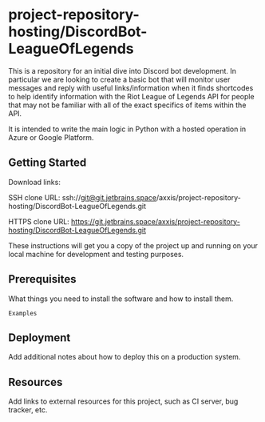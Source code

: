 # project-repository-hosting/DiscordBot-LeagueOfLegends

This is a repository for an initial dive into Discord bot development. In particular we are looking to create a basic bot that will monitor user messages and reply with useful links/information when it finds shortcodes to help identify information with the Riot League of Legends API for people that may not be familiar with all of the exact specifics of items within the API.



It is intended to write the main logic in Python with a hosted operation in Azure or Google Platform.

## Getting Started

Download links:

SSH clone URL: ssh://git@git.jetbrains.space/axxis/project-repository-hosting/DiscordBot-LeagueOfLegends.git

HTTPS clone URL: https://git.jetbrains.space/axxis/project-repository-hosting/DiscordBot-LeagueOfLegends.git



These instructions will get you a copy of the project up and running on your local machine for development and testing purposes.

## Prerequisites

What things you need to install the software and how to install them.

```
Examples
```

## Deployment

Add additional notes about how to deploy this on a production system.

## Resources

Add links to external resources for this project, such as CI server, bug tracker, etc.

